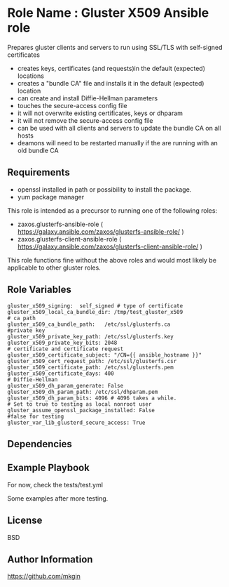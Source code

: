 Role Name : Gluster X509 Ansible role
=========

Prepares gluster clients and servers to run using SSL/TLS with self-signed certificates

 - creates keys, certificates (and requests)in the default (expected) locations
 - creates a "bundle CA" file and installs it in the default (expected) location
 - can create and install Diffie-Hellman parameters
 - touches the secure-access config file 
 - it will not overwrite existing certificates, keys or dhparam
 - it will not remove the secure-access config file
 - can be used with all clients and servers to update the bundle CA on all hosts
 - deamons will need to be restarted manually if the are running with an old bundle CA

Requirements
------------

- openssl installed in path or possibility to install the package.
- yum package manager 

This role is intended as a precursor to running one of the following roles:
 - zaxos.glusterfs-ansible-role  ( https://galaxy.ansible.com/zaxos/glusterfs-ansible-role/ ) 
 - zaxos.glusterfs-client-ansible-role ( https://galaxy.ansible.com/zaxos/glusterfs-client-ansible-role/ )

This role functions fine without the above roles and would most likely be applicable to other gluster roles.

Role Variables
--------------

    gluster_x509_signing:  self_signed # type of certificate 
    gluster_x509_local_ca_bundle_dir: /tmp/test_gluster_x509  
    # ca path
    gluster_x509_ca_bundle_path:   /etc/ssl/glusterfs.ca
    #private key
    gluster_x509_private_key_path: /etc/ssl/glusterfs.key
    gluster_x509_private_key_bits: 2048
    # certificate and certificate request
    gluster_x509_certificate_subject: "/CN={{ ansible_hostname }}"
    gluster_x509_cert_request_path: /etc/ssl/glusterfs.csr
    gluster_x509_certificate_path: /etc/ssl/glusterfs.pem
    gluster_x509_certificate_days: 400
    # Diffie-Hellman
    gluster_x509_dh_param_generate: False
    gluster_x509_dh_param_path: /etc/ssl/dhparam.pem 
    gluster_x509_dh_param_bits: 4096 # 4096 takes a while.
    # Set to true to testing as local nonroot user
    gluster_assume_openssl_package_installed: False
    #false for testing
    gluster_var_lib_glusterd_secure_access: True

Dependencies
------------

Example Playbook
----------------

For now, check the tests/test.yml

Some examples after more testing.

License
-------

BSD

Author Information
------------------

https://github.com/mkgin
